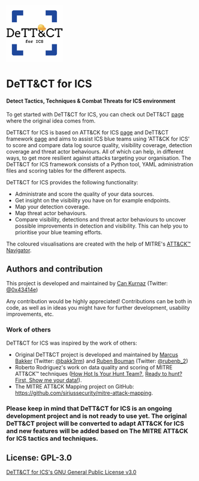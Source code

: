 <img src="https://github.com/can/DETTeCT-for-ICS/blob/master/dettectforICS.png" alt="DeTT&CT for ICS" width=30% height=30%>

# DeTT&CT for ICS
#### Detect Tactics, Techniques & Combat Threats for ICS environment

To get started with DeTT&CT for ICS, you can check out DeTT&CT [page](https://github.com/rabobank-cdc/DeTTECT/wiki/Getting-started) where the original idea comes from.

DeTT&CT for ICS is based on ATT&CK for ICS [page](https://collaborate.mitre.org/attackics/index.php/Main_Page) and DeTT&CT framework [page](https://github.com/rabobank-cdc/DeTTECT) and aims to assist ICS blue teams using 'ATT&CK for ICS' to score and compare data log source quality, visibility coverage, detection coverage and threat actor behaviours. All of which can help, in different ways, to get more resilient against attacks targeting your organisation. The DeTT&CT for ICS framework consists of a Python tool, YAML administration files and scoring tables for the different aspects.

DeTT&CT for ICS provides the following functionality:

- Administrate and score the quality of your data sources.
- Get insight on the visibility you have on for example endpoints.
- Map your detection coverage.
- Map threat actor behaviours.
- Compare visibility, detections and threat actor behaviours to uncover possible improvements in detection and visibility. This can help you to prioritise your blue teaming efforts.

The coloured visualisations are created with the help of MITRE's [ATT&CK™ Navigator](https://github.com/mitre-attack/attack-navigator).

## Authors and contribution
This project is developed and maintained by [Can Kurnaz](https://github.com/can) (Twitter: [@0x43414e](https://twitter.com/0x43414e))

Any contribution would be highly appreciated! Contributions can be both in code, as well as in ideas you might have for further development, usability improvements, etc.

### Work of others
DeTT&CT for ICS was inspired by the work of others:
- Original DeTT&CT project is developed and maintained by [Marcus Bakker](https://github.com/marcusbakker) (Twitter: [@bakk3rm](https://twitter.com/bakk3rm)) and [Ruben Bouman](https://github.com/rubinatorz) (Twitter: [@rubenb_2](https://twitter.com/rubenb_2/))
- Roberto Rodriguez's work on data quality and scoring of MITRE ATT&CK™ techniques ([How Hot Is Your Hunt Team?](https://cyberwardog.blogspot.com/2017/07/how-hot-is-your-hunt-team.html), [Ready to hunt? First, Show me your data!](https://cyberwardog.blogspot.com/2017/12/ready-to-hunt-first-show-me-your-data.html)).
- The MITRE ATT&CK Mapping project on GitHub:
  https://github.com/siriussecurity/mitre-attack-mapping.
  
### Please keep in mind that DeTT&CT for ICS is an ongoing development project and is not ready to use yet. The original DeTT&CT project will be converted to adapt ATT&CK for ICS and new features will be added based on The MITRE ATT&CK for ICS tactics and techniques.

## License: GPL-3.0
[DeTT&CT for ICS's GNU General Public License v3.0](https://github.com/can/DETTeCT-for-ICS/blob/master/LICENSE)
